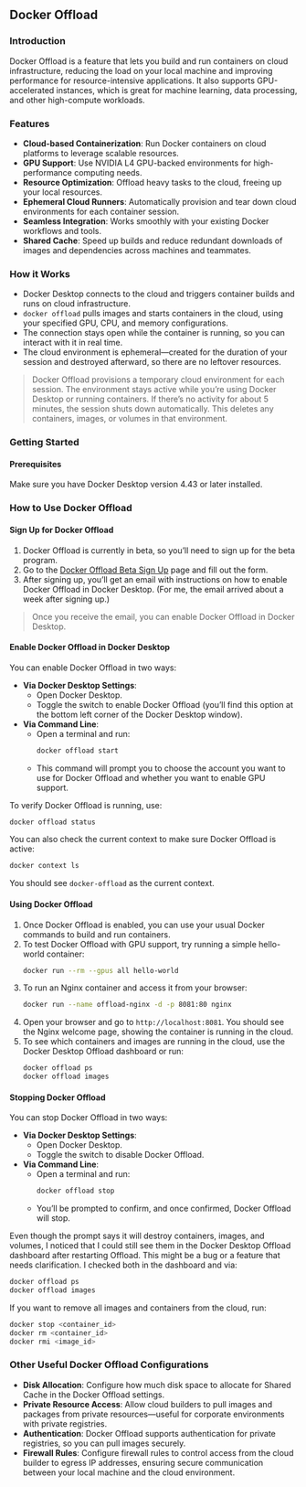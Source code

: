 ## Docker Offload

### Introduction

Docker Offload is a feature that lets you build and run containers on cloud infrastructure, reducing the load on your local machine and improving performance for resource-intensive applications. It also supports GPU-accelerated instances, which is great for machine learning, data processing, and other high-compute workloads.

### Features

- **Cloud-based Containerization**: Run Docker containers on cloud platforms to leverage scalable resources.
- **GPU Support**: Use NVIDIA L4 GPU-backed environments for high-performance computing needs.
- **Resource Optimization**: Offload heavy tasks to the cloud, freeing up your local resources.
- **Ephemeral Cloud Runners**: Automatically provision and tear down cloud environments for each container session.
- **Seamless Integration**: Works smoothly with your existing Docker workflows and tools.
- **Shared Cache**: Speed up builds and reduce redundant downloads of images and dependencies across machines and teammates.

### How it Works

- Docker Desktop connects to the cloud and triggers container builds and runs on cloud infrastructure.
- `docker offload`  pulls images and starts containers in the cloud, using your specified GPU, CPU, and memory configurations.
- The connection stays open while the container is running, so you can interact with it in real time.
- The cloud environment is ephemeral—created for the duration of your session and destroyed afterward, so there are no leftover resources.

> Docker Offload provisions a temporary cloud environment for each session. The environment stays active while you’re using Docker Desktop or running containers. If there’s no activity for about 5 minutes, the session shuts down automatically. This deletes any containers, images, or volumes in that environment.

### Getting Started

#### Prerequisites

Make sure you have Docker Desktop version 4.43 or later installed.

### How to Use Docker Offload

#### Sign Up for Docker Offload

1. Docker Offload is currently in beta, so you’ll need to sign up for the beta program.
2. Go to the [Docker Offload Beta Sign Up](https://www.docker.com/products/docker-offload/) page and fill out the form.
3. After signing up, you’ll get an email with instructions on how to enable Docker Offload in Docker Desktop. (For me, the email arrived about a week after signing up.)

> Once you receive the email, you can enable Docker Offload in Docker Desktop.

#### Enable Docker Offload in Docker Desktop

You can enable Docker Offload in two ways:

- **Via Docker Desktop Settings**:
    - Open Docker Desktop.
    - Toggle the switch to enable Docker Offload (you’ll find this option at the bottom left corner of the Docker Desktop window).
- **Via Command Line**:
    - Open a terminal and run:
        ```bash
        docker offload start
        ```
    - This command will prompt you to choose the account you want to use for Docker Offload and whether you want to enable GPU support.

To verify Docker Offload is running, use:
```bash
docker offload status
```

You can also check the current context to make sure Docker Offload is active:
```bash
docker context ls
```
You should see `docker-offload` as the current context.

#### Using Docker Offload

1. Once Docker Offload is enabled, you can use your usual Docker commands to build and run containers.
2. To test Docker Offload with GPU support, try running a simple hello-world container:
     ```bash
     docker run --rm --gpus all hello-world
     ```
3. To run an Nginx container and access it from your browser:
     ```bash
     docker run --name offload-nginx -d -p 8081:80 nginx
     ```
4. Open your browser and go to `http://localhost:8081`. You should see the Nginx welcome page, showing the container is running in the cloud.
5. To see which containers and images are running in the cloud, use the Docker Desktop Offload dashboard or run:
     ```bash
     docker offload ps
     docker offload images
     ```

#### Stopping Docker Offload

You can stop Docker Offload in two ways:

- **Via Docker Desktop Settings**:
    - Open Docker Desktop.
    - Toggle the switch to disable Docker Offload.
- **Via Command Line**:
    - Open a terminal and run:
        ```bash
        docker offload stop
        ```
    - You’ll be prompted to confirm, and once confirmed, Docker Offload will stop.

Even though the prompt says it will destroy containers, images, and volumes, I noticed that I could still see them in the Docker Desktop Offload dashboard after restarting Offload. This might be a bug or a feature that needs clarification. I checked both in the dashboard and via:
```bash
docker offload ps
docker offload images
```

If you want to remove all images and containers from the cloud, run:
```bash
docker stop <container_id>
docker rm <container_id>
docker rmi <image_id>
```

### Other Useful Docker Offload Configurations

- **Disk Allocation**: Configure how much disk space to allocate for Shared Cache in the Docker Offload settings.
- **Private Resource Access**: Allow cloud builders to pull images and packages from private resources—useful for corporate environments with private registries.
- **Authentication**: Docker Offload supports authentication for private registries, so you can pull images securely.
- **Firewall Rules**: Configure firewall rules to control access from the cloud builder to egress IP addresses, ensuring secure communication between your local machine and the cloud environment.